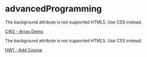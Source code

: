 # advancedProgramming
<p>The background attribute is not supported HTML5. Use CSS instead.</p><a href="https://ibrahimyyildirim.github.io/advancedProgramming/IbrahimYildirim_arrayDemo.html" target="_blank">CW2 - Array Demo</a>

<p>The background attribute is not supported HTML5. Use CSS instead.</p><a href="https://ibrahimyyildirim.github.io/advancedProgramming/HW1%20-%20Add%20Course.html" target="_blank">HW1 - Add Course</a>

